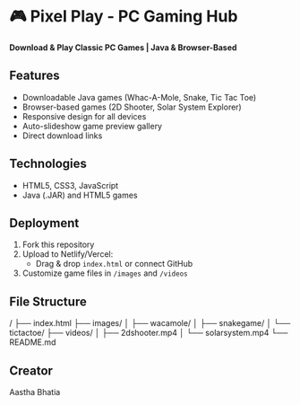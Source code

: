 # 🎮 Pixel Play - PC Gaming Hub

**Download & Play Classic PC Games | Java & Browser-Based**

## Features
- Downloadable Java games (Whac-A-Mole, Snake, Tic Tac Toe)
- Browser-based games (2D Shooter, Solar System Explorer)
- Responsive design for all devices
- Auto-slideshow game preview gallery
- Direct download links

## Technologies
- HTML5, CSS3, JavaScript
- Java (.JAR) and HTML5 games

## Deployment
1. Fork this repository
2. Upload to Netlify/Vercel:
   - Drag & drop `index.html` or connect GitHub
3. Customize game files in `/images` and `/videos`

## File Structure
/
├── index.html
├── images/
│   ├── wacamole/
│   ├── snakegame/
│   └── tictactoe/
├── videos/
│   ├── 2dshooter.mp4
│   └── solarsystem.mp4
└── README.md

## Creator
Aastha Bhatia
